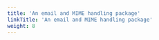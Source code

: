 ```yaml
---
title: 'An email and MIME handling package'
linkTitle: 'An email and MIME handling package'
weight: 8
---
```

